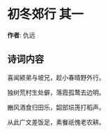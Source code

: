 # 初冬郊行  其一

**作者**: 仇远

## 诗词内容

喜闻颍弟与坡兄，趁小春晴野外行。

独树荒村生处僻，落霞孤鹜去边明。

豳风酒食归田乐，韶部埙箎打稻声。

从此广文差饭足，素餐祇愧老农耕。

